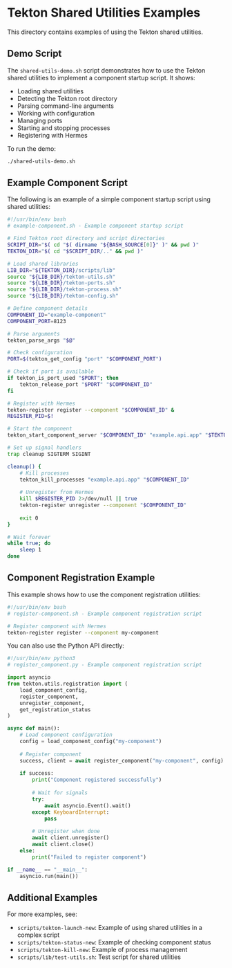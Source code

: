 # Tekton Shared Utilities Examples

This directory contains examples of using the Tekton shared utilities.

## Demo Script

The `shared-utils-demo.sh` script demonstrates how to use the Tekton shared utilities to implement a component startup script. It shows:

- Loading shared utilities
- Detecting the Tekton root directory
- Parsing command-line arguments
- Working with configuration
- Managing ports
- Starting and stopping processes
- Registering with Hermes

To run the demo:

```bash
./shared-utils-demo.sh
```

## Example Component Script

The following is an example of a simple component startup script using shared utilities:

```bash
#!/usr/bin/env bash
# example-component.sh - Example component startup script

# Find Tekton root directory and script directories
SCRIPT_DIR="$( cd "$( dirname "${BASH_SOURCE[0]}" )" && pwd )"
TEKTON_DIR="$( cd "$SCRIPT_DIR/.." && pwd )"

# Load shared libraries
LIB_DIR="${TEKTON_DIR}/scripts/lib"
source "${LIB_DIR}/tekton-utils.sh"
source "${LIB_DIR}/tekton-ports.sh"
source "${LIB_DIR}/tekton-process.sh"
source "${LIB_DIR}/tekton-config.sh"

# Define component details
COMPONENT_ID="example-component"
COMPONENT_PORT=8123

# Parse arguments
tekton_parse_args "$@"

# Check configuration
PORT=$(tekton_get_config "port" "$COMPONENT_PORT")

# Check if port is available
if tekton_is_port_used "$PORT"; then
    tekton_release_port "$PORT" "$COMPONENT_ID"
fi

# Register with Hermes
tekton-register register --component "$COMPONENT_ID" &
REGISTER_PID=$!

# Start the component
tekton_start_component_server "$COMPONENT_ID" "example.api.app" "$TEKTON_DIR/Example" "$PORT"

# Set up signal handlers
trap cleanup SIGTERM SIGINT

cleanup() {
    # Kill processes
    tekton_kill_processes "example.api.app" "$COMPONENT_ID"
    
    # Unregister from Hermes
    kill $REGISTER_PID 2>/dev/null || true
    tekton-register unregister --component "$COMPONENT_ID"
    
    exit 0
}

# Wait forever
while true; do
    sleep 1
done
```

## Component Registration Example

This example shows how to use the component registration utilities:

```bash
#!/usr/bin/env bash
# register-component.sh - Example component registration script

# Register component with Hermes
tekton-register register --component my-component
```

You can also use the Python API directly:

```python
#!/usr/bin/env python3
# register_component.py - Example component registration script

import asyncio
from tekton.utils.registration import (
    load_component_config,
    register_component,
    unregister_component,
    get_registration_status
)

async def main():
    # Load component configuration
    config = load_component_config("my-component")
    
    # Register component
    success, client = await register_component("my-component", config)
    
    if success:
        print("Component registered successfully")
        
        # Wait for signals
        try:
            await asyncio.Event().wait()
        except KeyboardInterrupt:
            pass
        
        # Unregister when done
        await client.unregister()
        await client.close()
    else:
        print("Failed to register component")

if __name__ == "__main__":
    asyncio.run(main())
```

## Additional Examples

For more examples, see:

- `scripts/tekton-launch-new`: Example of using shared utilities in a complex script
- `scripts/tekton-status-new`: Example of checking component status
- `scripts/tekton-kill-new`: Example of process management
- `scripts/lib/test-utils.sh`: Test script for shared utilities